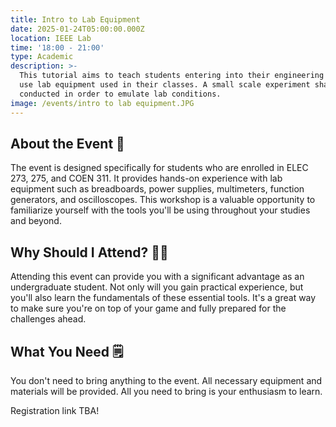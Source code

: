 ```yaml
---
title: Intro to Lab Equipment
date: 2025-01-24T05:00:00.000Z
location: IEEE Lab
time: '18:00 - 21:00'
type: Academic
description: >-
  This tutorial aims to teach students entering into their engineering degree to
  use lab equipment used in their classes. A small scale experiment shall be
  conducted in order to emulate lab conditions.
image: /events/intro to lab equipment.JPG
---
```


## About the Event 🤔

The event is designed specifically for students who are enrolled in ELEC 273, 275, and COEN 311. It provides hands-on experience with lab equipment such as breadboards, power supplies, multimeters, function generators, and oscilloscopes. This workshop is a valuable opportunity to familiarize yourself with the tools you'll be using throughout your studies and beyond.

## Why Should I Attend? 🤷‍♂️

Attending this event can provide you with a significant advantage as an undergraduate student. Not only will you gain practical experience, but you'll also learn the fundamentals of these essential tools. It's a great way to make sure you're on top of your game and fully prepared for the challenges ahead.

## What You Need 🗒️

You don't need to bring anything to the event. All necessary equipment and materials will be provided. All you need to bring is your enthusiasm to learn.

Registration link TBA!
